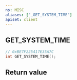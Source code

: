 ```yaml
---
ns: MISC
aliases: ["_GET_SYSTEM_TIME"]
apiset: client
---
```

## GET_SYSTEM_TIME

```c
// 0xBE7F225417E35A7C
int GET_SYSTEM_TIME();
```



## Return value